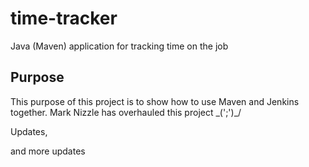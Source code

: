 # time-tracker
Java (Maven) application for tracking time on the job

## Purpose

This purpose of this project is to show how to use Maven and Jenkins together. Mark Nizzle has overhauled this project  \_(';')_/

Updates, 

and more updates
